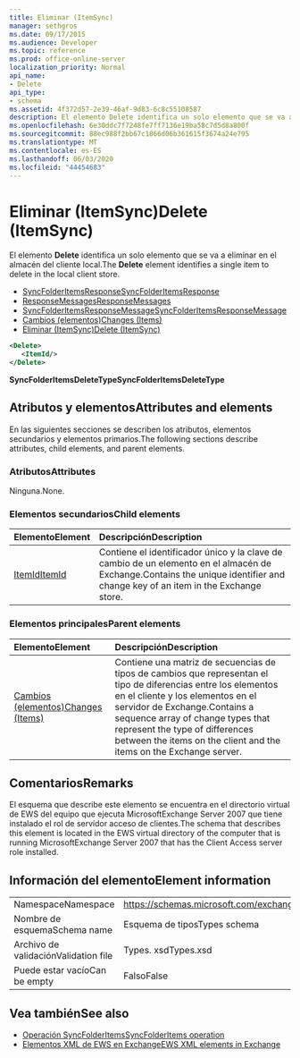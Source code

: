 ```yaml
---
title: Eliminar (ItemSync)
manager: sethgros
ms.date: 09/17/2015
ms.audience: Developer
ms.topic: reference
ms.prod: office-online-server
localization_priority: Normal
api_name:
- Delete
api_type:
- schema
ms.assetid: 4f372d57-2e39-46af-9d83-6c8c55108587
description: El elemento Delete identifica un solo elemento que se va a eliminar en el almacén del cliente local.
ms.openlocfilehash: 6e30ddc7f7248fe7ff7136e19ba58c7d5d8a800f
ms.sourcegitcommit: 88ec988f2bb67c1866d06b361615f3674a24e795
ms.translationtype: MT
ms.contentlocale: es-ES
ms.lasthandoff: 06/03/2020
ms.locfileid: "44454683"
---
```

# <a name="delete-itemsync"></a><span data-ttu-id="5f8c0-103">Eliminar (ItemSync)</span><span class="sxs-lookup"><span data-stu-id="5f8c0-103">Delete (ItemSync)</span></span>

<span data-ttu-id="5f8c0-104">El elemento **Delete** identifica un solo elemento que se va a eliminar en el almacén del cliente local.</span><span class="sxs-lookup"><span data-stu-id="5f8c0-104">The **Delete** element identifies a single item to delete in the local client store.</span></span> 
  
- [<span data-ttu-id="5f8c0-105">SyncFolderItemsResponse</span><span class="sxs-lookup"><span data-stu-id="5f8c0-105">SyncFolderItemsResponse</span></span>](syncfolderitemsresponse.md)  
- [<span data-ttu-id="5f8c0-106">ResponseMessages</span><span class="sxs-lookup"><span data-stu-id="5f8c0-106">ResponseMessages</span></span>](responsemessages.md) 
- [<span data-ttu-id="5f8c0-107">SyncFolderItemsResponseMessage</span><span class="sxs-lookup"><span data-stu-id="5f8c0-107">SyncFolderItemsResponseMessage</span></span>](syncfolderitemsresponsemessage.md)  
- [<span data-ttu-id="5f8c0-108">Cambios (elementos)</span><span class="sxs-lookup"><span data-stu-id="5f8c0-108">Changes (Items)</span></span>](changes-items.md)  
- [<span data-ttu-id="5f8c0-109">Eliminar (ItemSync)</span><span class="sxs-lookup"><span data-stu-id="5f8c0-109">Delete (ItemSync)</span></span>](delete-itemsync.md)
  
```xml
<Delete>
   <ItemId/>
</Delete>
```

<span data-ttu-id="5f8c0-110">**SyncFolderItemsDeleteType**</span><span class="sxs-lookup"><span data-stu-id="5f8c0-110">**SyncFolderItemsDeleteType**</span></span>

## <a name="attributes-and-elements"></a><span data-ttu-id="5f8c0-111">Atributos y elementos</span><span class="sxs-lookup"><span data-stu-id="5f8c0-111">Attributes and elements</span></span>

<span data-ttu-id="5f8c0-112">En las siguientes secciones se describen los atributos, elementos secundarios y elementos primarios.</span><span class="sxs-lookup"><span data-stu-id="5f8c0-112">The following sections describe attributes, child elements, and parent elements.</span></span>
  
### <a name="attributes"></a><span data-ttu-id="5f8c0-113">Atributos</span><span class="sxs-lookup"><span data-stu-id="5f8c0-113">Attributes</span></span>

<span data-ttu-id="5f8c0-114">Ninguna.</span><span class="sxs-lookup"><span data-stu-id="5f8c0-114">None.</span></span>
  
### <a name="child-elements"></a><span data-ttu-id="5f8c0-115">Elementos secundarios</span><span class="sxs-lookup"><span data-stu-id="5f8c0-115">Child elements</span></span>

|<span data-ttu-id="5f8c0-116">**Elemento**</span><span class="sxs-lookup"><span data-stu-id="5f8c0-116">**Element**</span></span>|<span data-ttu-id="5f8c0-117">**Descripción**</span><span class="sxs-lookup"><span data-stu-id="5f8c0-117">**Description**</span></span>|
|:-----|:-----|
|[<span data-ttu-id="5f8c0-118">ItemId</span><span class="sxs-lookup"><span data-stu-id="5f8c0-118">ItemId</span></span>](itemid.md) <br/> |<span data-ttu-id="5f8c0-119">Contiene el identificador único y la clave de cambio de un elemento en el almacén de Exchange.</span><span class="sxs-lookup"><span data-stu-id="5f8c0-119">Contains the unique identifier and change key of an item in the Exchange store.</span></span>  <br/> |
   
### <a name="parent-elements"></a><span data-ttu-id="5f8c0-120">Elementos principales</span><span class="sxs-lookup"><span data-stu-id="5f8c0-120">Parent elements</span></span>

|<span data-ttu-id="5f8c0-121">**Elemento**</span><span class="sxs-lookup"><span data-stu-id="5f8c0-121">**Element**</span></span>|<span data-ttu-id="5f8c0-122">**Descripción**</span><span class="sxs-lookup"><span data-stu-id="5f8c0-122">**Description**</span></span>|
|:-----|:-----|
|[<span data-ttu-id="5f8c0-123">Cambios (elementos)</span><span class="sxs-lookup"><span data-stu-id="5f8c0-123">Changes (Items)</span></span>](changes-items.md) <br/> |<span data-ttu-id="5f8c0-124">Contiene una matriz de secuencias de tipos de cambios que representan el tipo de diferencias entre los elementos en el cliente y los elementos en el servidor de Exchange.</span><span class="sxs-lookup"><span data-stu-id="5f8c0-124">Contains a sequence array of change types that represent the type of differences between the items on the client and the items on the Exchange server.</span></span>  <br/> |
   
## <a name="remarks"></a><span data-ttu-id="5f8c0-125">Comentarios</span><span class="sxs-lookup"><span data-stu-id="5f8c0-125">Remarks</span></span>

<span data-ttu-id="5f8c0-126">El esquema que describe este elemento se encuentra en el directorio virtual de EWS del equipo que ejecuta MicrosoftExchange Server 2007 que tiene instalado el rol de servidor acceso de clientes.</span><span class="sxs-lookup"><span data-stu-id="5f8c0-126">The schema that describes this element is located in the EWS virtual directory of the computer that is running MicrosoftExchange Server 2007 that has the Client Access server role installed.</span></span>
  
## <a name="element-information"></a><span data-ttu-id="5f8c0-127">Información del elemento</span><span class="sxs-lookup"><span data-stu-id="5f8c0-127">Element information</span></span>

|||
|:-----|:-----|
|<span data-ttu-id="5f8c0-128">Namespace</span><span class="sxs-lookup"><span data-stu-id="5f8c0-128">Namespace</span></span>  <br/> |https://schemas.microsoft.com/exchange/services/2006/types  <br/> |
|<span data-ttu-id="5f8c0-129">Nombre de esquema</span><span class="sxs-lookup"><span data-stu-id="5f8c0-129">Schema name</span></span>  <br/> |<span data-ttu-id="5f8c0-130">Esquema de tipos</span><span class="sxs-lookup"><span data-stu-id="5f8c0-130">Types schema</span></span>  <br/> |
|<span data-ttu-id="5f8c0-131">Archivo de validación</span><span class="sxs-lookup"><span data-stu-id="5f8c0-131">Validation file</span></span>  <br/> |<span data-ttu-id="5f8c0-132">Types. xsd</span><span class="sxs-lookup"><span data-stu-id="5f8c0-132">Types.xsd</span></span>  <br/> |
|<span data-ttu-id="5f8c0-133">Puede estar vacío</span><span class="sxs-lookup"><span data-stu-id="5f8c0-133">Can be empty</span></span>  <br/> |<span data-ttu-id="5f8c0-134">Falso</span><span class="sxs-lookup"><span data-stu-id="5f8c0-134">False</span></span>  <br/> |
   
## <a name="see-also"></a><span data-ttu-id="5f8c0-135">Vea también</span><span class="sxs-lookup"><span data-stu-id="5f8c0-135">See also</span></span>

- [<span data-ttu-id="5f8c0-136">Operación SyncFolderItems</span><span class="sxs-lookup"><span data-stu-id="5f8c0-136">SyncFolderItems operation</span></span>](syncfolderitems-operation.md)
- [<span data-ttu-id="5f8c0-137">Elementos XML de EWS en Exchange</span><span class="sxs-lookup"><span data-stu-id="5f8c0-137">EWS XML elements in Exchange</span></span>](ews-xml-elements-in-exchange.md)

